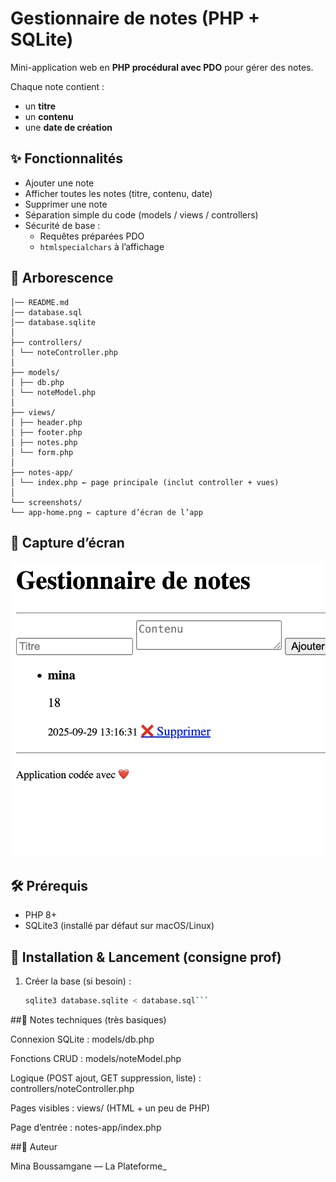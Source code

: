 # Gestionnaire de notes (PHP + SQLite)

Mini-application web en **PHP procédural avec PDO** pour gérer des notes.

Chaque note contient :
- un **titre**
- un **contenu**
- une **date de création**

## ✨ Fonctionnalités
- Ajouter une note
- Afficher toutes les notes (titre, contenu, date)
- Supprimer une note
- Séparation simple du code (models / views / controllers)
- Sécurité de base :
  - Requêtes préparées PDO
  - `htmlspecialchars` à l’affichage

## 📂 Arborescence
```gestion-notes/
│── README.md
│── database.sql
│── database.sqlite
│
├── controllers/
│ └── noteController.php
│
├── models/
│ ├── db.php
│ └── noteModel.php
│
├── views/
│ ├── header.php
│ ├── footer.php
│ ├── notes.php
│ └── form.php
│
├── notes-app/
│ └── index.php ← page principale (inclut controller + vues)
│
└── screenshots/
└── app-home.png ← capture d’écran de l’app
```

## 📸 Capture d’écran
![Aperçu de l’application](screenshots/app-home.png)

## 🛠️ Prérequis
- PHP 8+
- SQLite3 (installé par défaut sur macOS/Linux)

## 🚀 Installation & Lancement (consigne prof)
1. Créer la base (si besoin) :
   ```bash
   sqlite3 database.sqlite < database.sql```


##🧱 Notes techniques (très basiques)

Connexion SQLite : models/db.php

Fonctions CRUD : models/noteModel.php

Logique (POST ajout, GET suppression, liste) : controllers/noteController.php

Pages visibles : views/ (HTML + un peu de PHP)

Page d’entrée : notes-app/index.php

##👤 Auteur

Mina Boussamgane — La Plateforme_
